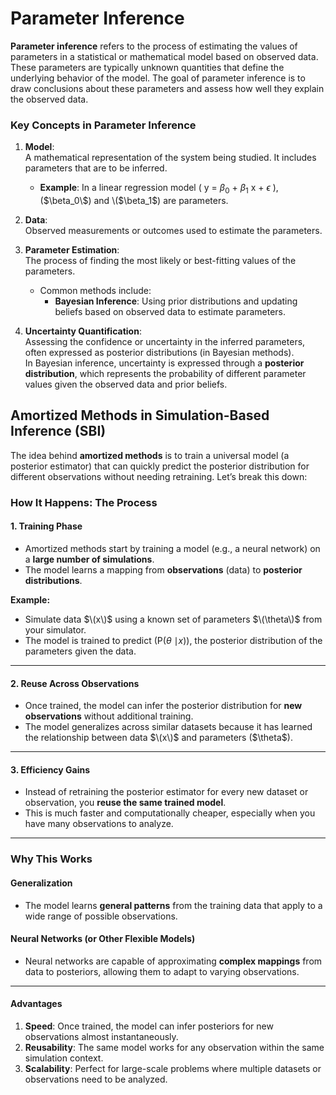 # Parameter Inference

**Parameter inference** refers to the process of estimating the values of parameters in a statistical or mathematical model based on observed data. These parameters are typically unknown quantities that define the underlying behavior of the model. The goal of parameter inference is to draw conclusions about these parameters and assess how well they explain the observed data.

### Key Concepts in Parameter Inference

1. **Model**:  
   A mathematical representation of the system being studied. It includes parameters that are to be inferred.  
   - **Example**: In a linear regression model \( y = $\beta_0$ + $\beta_1$ x + $\epsilon$ \), \($\beta_0\$) and \($\beta_1\$) are parameters.

2. **Data**:  
   Observed measurements or outcomes used to estimate the parameters.

3. **Parameter Estimation**:  
   The process of finding the most likely or best-fitting values of the parameters.  
   - Common methods include:  
     - **Bayesian Inference**: Using prior distributions and updating beliefs based on observed data to estimate parameters.

4. **Uncertainty Quantification**:  
   Assessing the confidence or uncertainty in the inferred parameters, often expressed as posterior distributions (in Bayesian methods).   
   In Bayesian inference, uncertainty is expressed through a **posterior distribution**, which represents the probability of different parameter values given the observed data and prior beliefs.  

## Amortized Methods in Simulation-Based Inference (SBI)

The idea behind **amortized methods** is to train a universal model (a posterior estimator) that can quickly predict the posterior distribution for different observations without needing retraining. Let’s break this down:

### How It Happens: The Process

#### 1. Training Phase
- Amortized methods start by training a model (e.g., a neural network) on a **large number of simulations**.
- The model learns a mapping from **observations** (data) to **posterior distributions**.

**Example:**
- Simulate data $\(x\)$ using a known set of parameters $\(\theta\)$ from your simulator.
- The model is trained to predict (P($\theta$ $\mid x$)\), the posterior distribution of the parameters given the data.

---

#### 2. Reuse Across Observations
- Once trained, the model can infer the posterior distribution for **new observations** without additional training.
- The model generalizes across similar datasets because it has learned the relationship between data $\(x\)$ and parameters ($\theta\$).

---

#### 3. Efficiency Gains
- Instead of retraining the posterior estimator for every new dataset or observation, you **reuse the same trained model**.
- This is much faster and computationally cheaper, especially when you have many observations to analyze.

---

### Why This Works

#### Generalization
- The model learns **general patterns** from the training data that apply to a wide range of possible observations.

#### Neural Networks (or Other Flexible Models)
- Neural networks are capable of approximating **complex mappings** from data to posteriors, allowing them to adapt to varying observations.

---

#### Advantages

1. **Speed**: Once trained, the model can infer posteriors for new observations almost instantaneously.
2. **Reusability**: The same model works for any observation within the same simulation context.
3. **Scalability**: Perfect for large-scale problems where multiple datasets or observations need to be analyzed.




